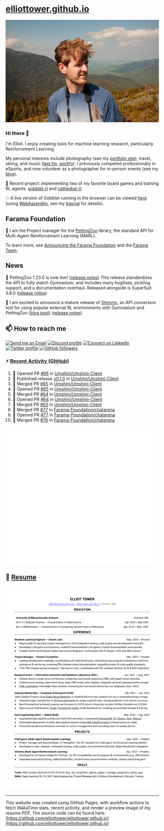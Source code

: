 # [elliottower.github.io](https://github.com/elliottower/elliottower.github.io)

[![A wild Elliot on Mt Washington](https://raw.githubusercontent.com/elliottower/elliottower.github.io/main/src/jpg/DSCF7539-600px.jpg?raw=true)](https://raw.githubusercontent.com/elliottower/elliottower.github.io/main/src/jpg/DSCF7539.jpg?raw=true)

### Hi there 👋

I'm Elliot. I enjoy creating tools for machine learning research, particularly Reinforcement Learning.

My personal interests include photography (see my [portfolio site](https://www.elliottower.com/)), travel, skiing, and music ([last.fm](https://www.last.fm/user/ajsdlfkwer), [spotify](https://open.spotify.com/user/12132818380)). I previously competed professionally in eSports, and now volunteer as a photographer for in-person events (see my [blog](https://www.elliottower.com/stories/?category=events)).

🤖 Recent project: implementing two of my favorite board games and training RL agents: [gobblet-rl](https://github.com/elliottower/gobblet-rl) and [cathedral-rl](https://github.com/elliottower/cathedral-rl). 

💥 A live version of Gobblet running in the browser can be viewed [here](https://elliottower.github.io/gobblet-rl/) (using [WebAssembly](https://webassembly.org/), see my [tutorial](https://github.com/elliottower/gobblet-rl/blob/main/tutorials/WebAssembly/web_assembly.md) for details).

## Farama Foundation

🚀 I am the Project manager for the [PettingZoo](https://github.com/Farama-Foundation/PettingZoo) library, the standard API for Multi-Agent Reinforcement Learning (MARL). 

To learn more, see [Announcing the Farama Foundation](https://farama.org/Announcing-The-Farama-Foundation) and the [Farama Team](https://farama.org/team).

## News

🎉 PettingZoo 1.23.0 is now live! ([release notes](https://github.com/Farama-Foundation/PettingZoo/releases/tag/1.23.0)) This release standardizes the API to fully match Gymnasium, and includes many bugfixes, pickling support, and a documentation overhaul. Released alongside is SuperSuit 3.8.0 ([release notes](https://github.com/Farama-Foundation/SuperSuit/releases/tag/3.8.0)) 

<!-- ![GitHub Release Date](https://img.shields.io/github/release-date/Farama-Foundation/PettingZoo) -->

🎉 I am excited to announce a mature release of [Shimmy](https://github.com/Farama-Foundation/Shimmy), an API conversion tool for using popular external RL environments with Gymnasium and PettingZoo ([blog post](https://farama.org/Announcing-Shimmy)) ([release notes](https://github.com/Farama-Foundation/Shimmy/releases/tag/v1.0.0)) 

## 📫 How to reach me

 [![Send me an Email](https://img.shields.io/badge/email-elliot%40elliottower.com-blue)](mailto:elliot@elliottower.com)
 [![Discord profile](https://img.shields.io/badge/Discord-7289DA?style=flat&logo=discord&logoColor=white)](https://discord.com/users/83091537923145728)
 [![Connect on LinkedIn](https://img.shields.io/badge/--linkedin?label=LinkedIn&logo=LinkedIn&style=social)](https://www.linkedin.com/in/elliot-tower)
 [![Twitter profile](https://img.shields.io/twitter/follow/elliottower?style=social)](https://twitter.com/ElliotTower/)
 [![GitHub followers](https://img.shields.io/github/followers/elliottower?style=social)](https://github.com/elliottower/)

### ⚡ [Recent Activity (GitHub)](https://github.com/elliottower)

<!--START_SECTION:activity-->
1. 💪 Opened PR [#66](https://github.com/Umshini/Umshini-Client/pull/66) in [Umshini/Umshini-Client](https://github.com/Umshini/Umshini-Client)
2. 🚀 Published release [v0.1.0](https://github.com/Umshini/Umshini-Client/releases/tag/v0.1.0) in [Umshini/Umshini-Client](https://github.com/Umshini/Umshini-Client)
3. 🎉 Merged PR [#65](https://github.com/Umshini/Umshini-Client/pull/65) in [Umshini/Umshini-Client](https://github.com/Umshini/Umshini-Client)
4. 💪 Opened PR [#65](https://github.com/Umshini/Umshini-Client/pull/65) in [Umshini/Umshini-Client](https://github.com/Umshini/Umshini-Client)
5. 🎉 Merged PR [#64](https://github.com/Umshini/Umshini-Client/pull/64) in [Umshini/Umshini-Client](https://github.com/Umshini/Umshini-Client)
6. 💪 Opened PR [#64](https://github.com/Umshini/Umshini-Client/pull/64) in [Umshini/Umshini-Client](https://github.com/Umshini/Umshini-Client)
7. 🎉 Merged PR [#63](https://github.com/Umshini/Umshini-Client/pull/63) in [Umshini/Umshini-Client](https://github.com/Umshini/Umshini-Client)
8. 🎉 Merged PR [#77](https://github.com/Farama-Foundation/chatarena/pull/77) in [Farama-Foundation/chatarena](https://github.com/Farama-Foundation/chatarena)
9. 💪 Opened PR [#77](https://github.com/Farama-Foundation/chatarena/pull/77) in [Farama-Foundation/chatarena](https://github.com/Farama-Foundation/chatarena)
10. 🎉 Merged PR [#76](https://github.com/Farama-Foundation/chatarena/pull/76) in [Farama-Foundation/chatarena](https://github.com/Farama-Foundation/chatarena)
<!--END_SECTION:activity-->


<picture>
  <a href="https://metrics.lecoq.io/insights?user=elliottower">
   <img src="/github-metrics.svg" alt="Metrics">
  </a>
</picture>

## 📄 [Resume](https://elliottower.github.io/src/pdf/resume.pdf)

<!-- PDF-TO-MARKDOWN:START -->
![Page 1](src/png/page1.png "Page 1")
---
<!-- PDF-TO-MARKDOWN:END -->

----

This website was created using GitHub Pages, with workflow actions to fetch WakaTime stats, recent activity, and render a preview image of my resume PDF. The source code can be found here: [https://github.com/elliottower/elliottower.github.io](https://github.com/elliottower/elliottower.github.io)
